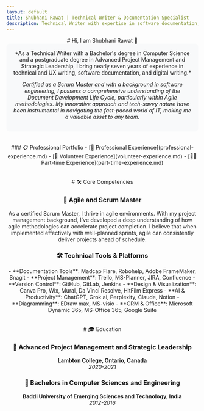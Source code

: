 ```yaml
---
layout: default
title: Shubhani Rawat | Technical Writer & Documentation Specialist
description: Technical Writer with expertise in software documentation, UX writing, and agile methodologies
---
```


<div class="hero">
# Hi, I am Shubhani Rawat 👋 

<div class="intro">
*As a Technical Writer with a Bachelor's degree in Computer Science and a postgraduate degree in Advanced Project Management and Strategic Leadership, I bring nearly seven years of experience in technical and UX writing, software documentation, and digital writing.* 

*Certified as a Scrum Master and with a background in software engineering, I possess a comprehensive understanding of the Document Development Life Cycle, particularly within Agile methodologies. My innovative approach and tech-savvy nature have been instrumental in navigating the fast-paced world of IT, making me a valuable asset to any team.*
</div>

<div class="experience-links">
### 📋 Professional Portfolio
- [💼 Professional Experience](professional-experience.md)
- [🙌 Volunteer Experience](volunteer-experience.md)
- [🧑‍💻 Part-time Experience](part-time-experience.md)
</div>

<div class="skills-section">
# 🛠️ Core Competencies

### 🔄 Agile and Scrum Master
As a certified Scrum Master, I thrive in agile environments. With my project management background, I've developed a deep understanding of how agile methodologies can accelerate project completion. I believe that when implemented effectively with well-planned sprints, agile can consistently deliver projects ahead of schedule.

### 🛠️ Technical Tools & Platforms
<div class="tools-grid">
- **Documentation Tools**: Madcap Flare, Robohelp, Adobe FrameMaker, Snagit
- **Project Management**: Trello, MS-Planner, JIRA, Confluence
- **Version Control**: GitHub, GitLab, Jenkins
- **Design & Visualization**: Canva Pro, Wix, Mural, Da Vinci Resolve, HitFilm Express
- **AI & Productivity**: ChatGPT, Grok.ai, Perplexity, Claude, Notion
- **Diagramming**: EDraw max, MS-visio
- **CRM & Office**: Microsoft Dynamic 365, MS-Office 365, Google Suite
</div>
</div>

<div class="education-section">
# 🎓 Education

### 🎯 Advanced Project Management and Strategic Leadership
**Lambton College, Ontario, Canada**  
*2020-2021*

### 🎯 Bachelors in Computer Sciences and Engineering
**Baddi University of Emerging Sciences and Technology, India**  
*2012-2016*
</div>

<style>
.hero {
  text-align: center;
  margin-bottom: 2rem;
}

.intro {
  max-width: 800px;
  margin: 0 auto;
  padding: 1rem;
  background-color: #f8f9fa;
  border-radius: 8px;
}

.experience-links {
  text-align: center;
  margin: 2rem 0;
}

.skills-section {
  margin: 2rem 0;
}

.tools-grid {
  display: grid;
  grid-template-columns: repeat(auto-fit, minmax(250px, 1fr));
  gap: 1rem;
  margin-top: 1rem;
}

.education-section {
  margin: 2rem 0;
}

@media (max-width: 768px) {
  .tools-grid {
    grid-template-columns: 1fr;
  }
}
</style>

